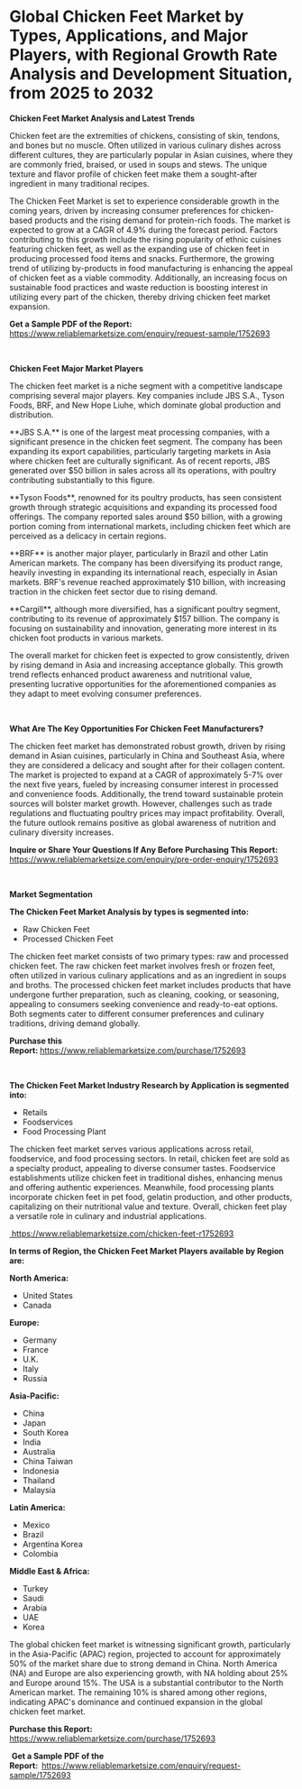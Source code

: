 <p><h1>Global Chicken Feet Market by Types, Applications, and Major Players, with Regional Growth Rate Analysis and Development Situation, from 2025 to 2032</h1></p><p><strong>Chicken Feet Market Analysis and Latest Trends</strong></p>
<p><p>Chicken feet are the extremities of chickens, consisting of skin, tendons, and bones but no muscle. Often utilized in various culinary dishes across different cultures, they are particularly popular in Asian cuisines, where they are commonly fried, braised, or used in soups and stews. The unique texture and flavor profile of chicken feet make them a sought-after ingredient in many traditional recipes.</p><p>The Chicken Feet Market is set to experience considerable growth in the coming years, driven by increasing consumer preferences for chicken-based products and the rising demand for protein-rich foods. The market is expected to grow at a CAGR of 4.9% during the forecast period. Factors contributing to this growth include the rising popularity of ethnic cuisines featuring chicken feet, as well as the expanding use of chicken feet in producing processed food items and snacks. Furthermore, the growing trend of utilizing by-products in food manufacturing is enhancing the appeal of chicken feet as a viable commodity. Additionally, an increasing focus on sustainable food practices and waste reduction is boosting interest in utilizing every part of the chicken, thereby driving chicken feet market expansion.</p></p>
<p><strong>Get a Sample PDF of the Report:&nbsp;</strong> <a href="https://www.reliablemarketsize.com/enquiry/request-sample/1752693?utm_campaign=2626&utm_medium=2&utm_source=Github&utm_content=ia&utm_term=17042025&utm_id=chicken-feet">https://www.reliablemarketsize.com/enquiry/request-sample/1752693</a></p>
<p>&nbsp;</p>
<p><strong>Chicken Feet Major Market Players</strong></p>
<p><p>The chicken feet market is a niche segment with a competitive landscape comprising several major players. Key companies include JBS S.A., Tyson Foods, BRF, and New Hope Liuhe, which dominate global production and distribution.</p><p>**JBS S.A.** is one of the largest meat processing companies, with a significant presence in the chicken feet segment. The company has been expanding its export capabilities, particularly targeting markets in Asia where chicken feet are culturally significant. As of recent reports, JBS generated over $50 billion in sales across all its operations, with poultry contributing substantially to this figure.</p><p>**Tyson Foods**, renowned for its poultry products, has seen consistent growth through strategic acquisitions and expanding its processed food offerings. The company reported sales around $50 billion, with a growing portion coming from international markets, including chicken feet which are perceived as a delicacy in certain regions.</p><p>**BRF** is another major player, particularly in Brazil and other Latin American markets. The company has been diversifying its product range, heavily investing in expanding its international reach, especially in Asian markets. BRF's revenue reached approximately $10 billion, with increasing traction in the chicken feet sector due to rising demand.</p><p>**Cargill**, although more diversified, has a significant poultry segment, contributing to its revenue of approximately $157 billion. The company is focusing on sustainability and innovation, generating more interest in its chicken foot products in various markets.</p><p>The overall market for chicken feet is expected to grow consistently, driven by rising demand in Asia and increasing acceptance globally. This growth trend reflects enhanced product awareness and nutritional value, presenting lucrative opportunities for the aforementioned companies as they adapt to meet evolving consumer preferences.</p></p>
<p>&nbsp;</p>
<p><strong>What Are The Key Opportunities For Chicken Feet Manufacturers?</strong></p>
<p><p>The chicken feet market has demonstrated robust growth, driven by rising demand in Asian cuisines, particularly in China and Southeast Asia, where they are considered a delicacy and sought after for their collagen content. The market is projected to expand at a CAGR of approximately 5-7% over the next five years, fueled by increasing consumer interest in processed and convenience foods. Additionally, the trend toward sustainable protein sources will bolster market growth. However, challenges such as trade regulations and fluctuating poultry prices may impact profitability. Overall, the future outlook remains positive as global awareness of nutrition and culinary diversity increases.</p></p>
<p><strong>Inquire or Share Your Questions If Any Before Purchasing This Report:</strong> <a href="https://www.reliablemarketsize.com/enquiry/pre-order-enquiry/1752693?utm_campaign=2626&utm_medium=2&utm_source=Github&utm_content=ia&utm_term=17042025&utm_id=chicken-feet">https://www.reliablemarketsize.com/enquiry/pre-order-enquiry/1752693</a></p>
<p>&nbsp;</p>
<p><strong>Market Segmentation</strong></p>
<p><strong>The Chicken Feet Market Analysis by types is segmented into:</strong></p>
<p><ul><li>Raw Chicken Feet</li><li>Processed Chicken Feet</li></ul></p>
<p><p>The chicken feet market consists of two primary types: raw and processed chicken feet. The raw chicken feet market involves fresh or frozen feet, often utilized in various culinary applications and as an ingredient in soups and broths. The processed chicken feet market includes products that have undergone further preparation, such as cleaning, cooking, or seasoning, appealing to consumers seeking convenience and ready-to-eat options. Both segments cater to different consumer preferences and culinary traditions, driving demand globally.</p></p>
<p><strong>Purchase this Report:&nbsp;</strong><a href="https://www.reliablemarketsize.com/purchase/1752693?utm_campaign=2626&utm_medium=2&utm_source=Github&utm_content=ia&utm_term=17042025&utm_id=chicken-feet">https://www.reliablemarketsize.com/purchase/1752693</a></p>
<p>&nbsp;</p>
<p><strong>The Chicken Feet Market Industry Research by Application is segmented into:</strong></p>
<p><ul><li>Retails</li><li>Foodservices</li><li>Food Processing Plant</li></ul></p>
<p><p>The chicken feet market serves various applications across retail, foodservice, and food processing sectors. In retail, chicken feet are sold as a specialty product, appealing to diverse consumer tastes. Foodservice establishments utilize chicken feet in traditional dishes, enhancing menus and offering authentic experiences. Meanwhile, food processing plants incorporate chicken feet in pet food, gelatin production, and other products, capitalizing on their nutritional value and texture. Overall, chicken feet play a versatile role in culinary and industrial applications.</p></p>
<p><a href="https://www.reliablemarketsize.com/chicken-feet-r1752693?utm_campaign=2626&utm_medium=2&utm_source=Github&utm_content=ia&utm_term=17042025&utm_id=chicken-feet">&nbsp;https://www.reliablemarketsize.com/chicken-feet-r1752693</a></p>
<p><strong>In terms of Region, the Chicken Feet Market Players available by Region are:</strong></p>
<p>
    <p> <strong> North America: </strong>
        <ul>
            <li>United States</li>
            <li>Canada</li>
        </ul>
        </p> 
    <p> <strong> Europe: </strong>
        <ul>
            <li>Germany</li>
            <li>France</li>
            <li>U.K.</li>
            <li>Italy</li>
            <li>Russia</li>
        </ul>
        </p> 
    <p> <strong> Asia-Pacific: </strong>
        <ul>
            <li>China</li>
            <li>Japan</li>
            <li>South Korea</li>
            <li>India</li>
            <li>Australia</li>
            <li>China Taiwan</li>
            <li>Indonesia</li>
            <li>Thailand</li>
            <li>Malaysia</li>
        </ul>
        </p> 
    <p> <strong> Latin America: </strong>
        <ul>
            <li>Mexico</li>
            <li>Brazil</li>
            <li>Argentina Korea</li>
            <li>Colombia</li>
        </ul>
        </p> 
    <p> <strong> Middle East & Africa: </strong>
        <ul>
            <li>Turkey</li>
            <li>Saudi</li>
            <li>Arabia</li>
            <li>UAE</li>
            <li>Korea</li>
        </ul>
    </p>
    </p>
<p><p>The global chicken feet market is witnessing significant growth, particularly in the Asia-Pacific (APAC) region, projected to account for approximately 50% of the market share due to strong demand in China. North America (NA) and Europe are also experiencing growth, with NA holding about 25% and Europe around 15%. The USA is a substantial contributor to the North American market. The remaining 10% is shared among other regions, indicating APAC's dominance and continued expansion in the global chicken feet market.</p></p>
<p><strong>Purchase this Report: </strong><a href="https://www.reliablemarketsize.com/purchase/1752693?utm_campaign=2626&utm_medium=2&utm_source=Github&utm_content=ia&utm_term=17042025&utm_id=chicken-feet">https://www.reliablemarketsize.com/purchase/1752693</a></p>
<p>&nbsp;<strong>Get a Sample PDF of the Report:&nbsp;&nbsp;</strong><a href="https://www.reliablemarketsize.com/enquiry/request-sample/1752693?utm_campaign=2626&utm_medium=2&utm_source=Github&utm_content=ia&utm_term=17042025&utm_id=chicken-feet">https://www.reliablemarketsize.com/enquiry/request-sample/1752693</a></p>
<p><strong></strong></p>
<p><p></p><p></p><p></p></p>